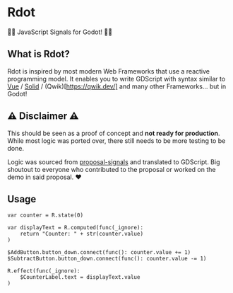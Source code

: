 # Rdot

🥳🥳 JavaScript Signals for Godot! 🥳🥳

## What is Rdot?

Rdot is inspired by most modern Web Frameworks that use a reactive programming model. It enables you to write GDScript with syntax similar to [Vue](https://vuejs.org/) / [Solid](https://www.solidjs.com/) / (Qwik)[https://qwik.dev/] and many other Frameworks... but in Godot!

## ⚠️ Disclaimer ⚠️

This should be seen as a proof of concept and **not ready for production**. While most logic was ported over, there still needs to be more testing to be done.

Logic was sourced from [proposal-signals](https://github.com/proposal-signals/proposal-signals) and translated to GDScript.
Big shoutout to everyone who contributed to the proposal or worked on the demo in said proposal. ❤️

## Usage

```gdscript
var counter = R.state(0)

var displayText = R.computed(func(_ignore):
    return "Counter: " + str(counter.value)
)

$AddButton.button_down.connect(func(): counter.value += 1)
$SubtractButton.button_down.connect(func(): counter.value -= 1)

R.effect(func(_ignore):
    $CounterLabel.text = displayText.value
)
```